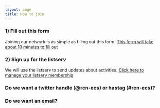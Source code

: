 ```yaml
---
layout: page
title: How to join
---
```

   
### 1) Fill out this form
Joining our network is as simple as filling out this form!
[This form will take about 10 minutes to fill out](https://goo.gl/forms/MaK4RplfnzOfzsnh1)
 
### 2) Sign up for the listserv
We will use the listserv to send updates about activities.
[Click here to manage your listserv membership](https://listserv.neu.edu/cgi-bin/wa?SUBED1=RCN-ECS&A=1)

### Do we want a twitter handle (@rcn-ecs) or hastag (#rcn-ecs)?

### Do we want an email?
 

